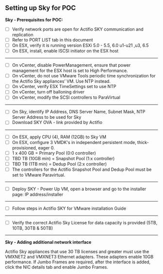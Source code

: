 ## Setting up Sky for POC

   
**Sky - Prerequisites for POC:**
	
- [ ] Verify network ports are open for Actifio SKY communication and replication
- [ ] Refer to PORT LIST tab in this document
- [ ] On ESX, verify it is running version ESXi 5.0 - 5.5, 6.0 u1-u21 ,u3, 6.5
- [ ] On ESX, install, enable ISCSI initiator on the ESX host
-----------------
- [ ] On vCenter, disable PowerManagement, ensure that power management for the ESX host is set to High Performance.
- [ ] On vCenter, do not use VMware Tools periodic time synchronization for the Actifio Sky appliances’ VM. Use NTP instead.
- [ ] On vCenter, verify ESX TimeSettings set to use NTP
- [ ] On vCenter, turn off balloning driver
- [ ] On vCenter, modify the SCSI controllers to ParaVirtual 
-----------------  
- [ ] On Sky, identify IP Address, DNS Server Name, Subnet Mask, NTP Server Address to be used for Sky
- [ ] Download SKY OVA - link provided by Actifio 
-----------------
- [ ] On ESX, apply CPU (4), RAM (12GB) to Sky VM
- [ ] On ESX, configure 3 VMDK's in independent persistent mode, thick-provisioned, eager 0.
- [ ] 1 x 400 GB = Primary Pool (0:0 controller)
- [ ] TBD TB (10GB min)  = Snapshot Pool (1:x controller)
- [ ] TBD TB (1TB min)  = Dedup Pool (2:x controller) 
- [ ] The controllers for the Actifio Snapshot Pool and Dedup Pool must be set to VMware Paravirtual.
-----------------   
- [ ] Deploy SKY - Power Up VM, open a browser and go to the installer page:  IP address/installer
-----------------   
- [ ] Follow steps in Actifio SKY for VMware installation Guide
-----------------   
- [ ] Verify the correct Actifio Sky License for data capacity is provided (5TB, 10TB, 30TB & 50TB)

- - -

**Sky - Adding additional network interface**
   
Actifio Sky appliances that use 30 TB licenses and greater must use the VMXNET2 and VMXNET3 Ethernet adapters. These adapters enable 10GB performance. If Jumbo Frames are required, after the interface is added, click the NIC details tab and enable Jumbo Frames.
